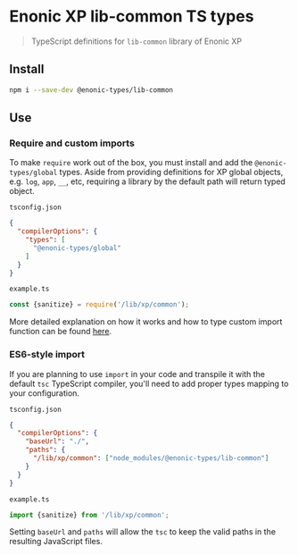 # Enonic XP lib-common TS types

> TypeScript definitions for `lib-common` library of Enonic XP

## Install

```bash
npm i --save-dev @enonic-types/lib-common
```

## Use

### Require and custom imports

To make `require` work out of the box, you must install and add the `@enonic-types/global` types. Aside from providing definitions for XP
global objects, e.g. `log`, `app`, `__`, etc, requiring a library by the default path will return typed object.

`tsconfig.json`

```json
{
  "compilerOptions": {
    "types": [
      "@enonic-types/global"
    ]
  }
}
```

`example.ts`

```ts
const {sanitize} = require('/lib/xp/common');
```

More detailed explanation on how it works and how to type custom import function can be
found [here](https://developer.enonic.com/docs/xp/stable/api).

### ES6-style import

If you are planning to use `import` in your code and transpile it with the default `tsc` TypeScript compiler, you'll need to add proper
types mapping to your configuration.

`tsconfig.json`

```json
{
  "compilerOptions": {
    "baseUrl": "./",
    "paths": {
      "/lib/xp/common": ["node_modules/@enonic-types/lib-common"]
    }
  }
}
```

`example.ts`

```ts
import {sanitize} from '/lib/xp/common';
```

Setting `baseUrl` and `paths` will allow the `tsc` to keep the valid paths in the resulting JavaScript files.
